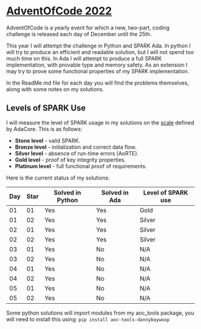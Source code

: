 # [AdventOfCode 2022](https://adventofcode.com/2022)
AdventOfCode is a yearly event for which a new, two-part, coding challenge is released each day of December until the 25th.

This year I will attempt the challenge in Python and SPARK Ada. In python I will
try to produce an efficient and readable solution, but I will not spend too much time on
this. In Ada I will attempt to produce a full SPARK implementation, with provable type and
memory safety. As an extension I may
try to prove some functional properties of my SPARK implementation.

In the ReadMe.md file for each day you will find the problems themselves,
along with some notes on my solutions.

## Levels of SPARK Use
I will measure the level of SPARK usage in my solutions on the [scale](https://docs.adacore.com/spark2014-docs/html/ug/en/usage_scenarios.html#levels-of-spark-use) defined by AdaCore.
This is as follows:

* **Stone level** - valid SPARK.
* **Bronze level** - initialization and correct data flow.
* **Silver level** - absence of run-time errors (AoRTE).
* **Gold level** - proof of key integrity properties.
* **Platinum level** - full functional proof of requirements.

Here is the current status of my solutions:

| Day | Star | Solved in Python | Solved in Ada | Level of SPARK use |
| --- | ---- | ---------------- | ------------- | ------------------ |
| 01 | 01 | Yes | Yes | Gold |
| 01 | 02 | Yes | Yes | Silver |
| 02 | 01 | Yes | Yes | Silver |
| 02 | 02 | Yes | Yes | Silver |
| 03 | 01 | Yes | No | N/A |
| 03 | 02 | Yes | No | N/A |
| 04 | 01 | Yes | No | N/A |
| 04 | 02 | Yes | No | N/A |
| 05 | 01 | Yes | No | N/A |
| 05 | 02 | Yes | No | N/A |

Some python solutions will import modules from my aoc_tools package, you will need to install this using:
```pip install aoc-tools-dannyboywoop```
